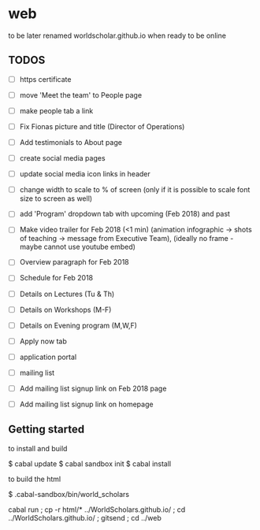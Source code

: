 # web
to be later renamed worldscholar.github.io when ready to be online

## TODOS

- [ ] https certificate
- [ ] move 'Meet the team' to People page
- [ ] make people tab a link
- [ ] Fix Fionas picture and title (Director of Operations)
- [ ] Add testimonials to About page
- [ ] create social media pages
- [ ] update social media icon links in header
- [ ] change width to scale to % of screen (only if it is possible to scale font size to screen as well)
- [ ] add 'Program' dropdown tab with upcoming (Feb 2018) and past
- [ ] Make video trailer for Feb 2018 (<1 min) (animation infographic -> shots of teaching -> message from Executive Team), (ideally no frame - maybe cannot use youtube embed)
- [ ] Overview paragraph for Feb 2018
- [ ] Schedule for Feb 2018
- [ ] Details on Lectures (Tu & Th)
- [ ] Details on Workshops (M-F)
- [ ] Details on Evening program (M,W,F)
- [ ] Apply now tab
- [ ] application portal
- [ ] mailing list
- [ ] Add mailing list signup link on Feb 2018 page
- [ ] Add mailing list signup link on homepage




## Getting started

to install and build

$ cabal update
$ cabal sandbox init
$ cabal install

to build the html

$ .cabal-sandbox/bin/world_scholars 

cabal run ; cp -r html/* ../WorldScholars.github.io/ ; cd ../WorldScholars.github.io/ ; gitsend ; cd ../web


